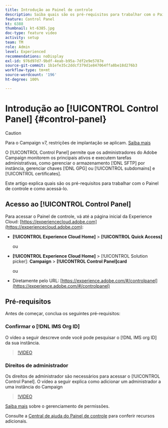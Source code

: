 ```yaml
---
title: Introdução ao Painel de controle
description: Saiba quais são os pré-requisitos para trabalhar com o Painel de controle e como acessá-lo.
feature: Control Panel
kt: 6388
thumbnail: kt-6385.jpg
doc-type: feature video
activity: setup
team: TM
role: Admin
level: Experienced
recommendations: noDisplay
exl-id: 976d97d7-9bdf-4eab-b95a-7df2e9e5787e
source-git-commit: 1b1efe35c2ddcf379d1e847064ffa8be18d276b3
workflow-type: tm+mt
source-wordcount: '196'
ht-degree: 100%

---
```


# Introdução ao [!UICONTROL Control Panel] {#control-panel}

>[!CAUTION]
> Para o Campaign v7, restrições de implantação se aplicam. [Saiba mais](https://experienceleague.adobe.com/docs/control-panel/using/faq.html?lang=pt-BR#v7-restrictions)

O [!UICONTROL Control Panel] permite que os administradores do Adobe Campaign monitorem os principais ativos e executem tarefas administrativas, como gerenciar o armazenamento [!DNL SFTP] por instância, gerenciar chaves [!DNL GPG] ou [!UICONTROL subdomains] e [!UICONTROL certificates].

Este artigo explica quais são os pré-requisitos para trabalhar com o Painel de controle e como acessá-lo.

## Acesso ao [!UICONTROL Control Panel]

Para acessar o Painel de controle, vá até a página inicial da Experience Cloud: [https://experiencecloud.adobe.com](https://experiencecloud.adobe.com):

* **[!UICONTROL Experience Cloud Home]** > **[!UICONTROL Quick Access]**

   ou
* **[!UICONTROL Experience Cloud Home]**  > [!UICONTROL Solution picker]: **Campaign** > **[!UICONTROL Control Panel]card**

   ou

* Diretamente pelo URL: [https://experience.adobe.com/#/controlpanel](https://experience.adobe.com/#/controlpanel)

## Pré-requisitos

Antes de começar, conclua os seguintes pré-requisitos:

### Confirmar o [!DNL IMS Org ID]

O vídeo a seguir descreve onde você pode pesquisar o [!DNL IMS org ID] da sua instância.

>[!VIDEO](https://video.tv.adobe.com/v/27183?quality=12&learn=0n)

### Direitos de administrador

Os direitos de administrador são necessários para acessar o [!UICONTROL Control Panel].
O vídeo a seguir explica como adicionar um administrador a uma instância do Campaign

>[!VIDEO](https://video.tv.adobe.com/v/27147?quality=12&learn=0n)

[Saiba mais](https://experienceleague.adobe.com/docs/control-panel/using/discover-control-panel/managing-permissions.html?lang=pt-BR#discover-control-panel) sobre o gerenciamento de permissões.

Consulte a [Central de ajuda do Painel de controle](https://experienceleague.adobe.com/docs/control-panel/using/control-panel-home.html?lang=br) para conferir recursos adicionais.
